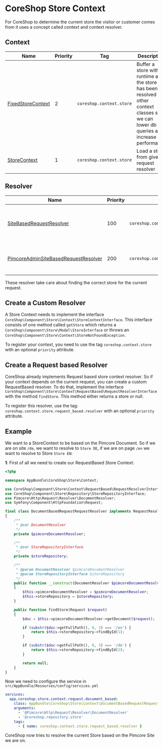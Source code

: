 # CoreShop Store Context

For CoreShop to determine the current store the visitor or customer comes from
it uses a concept called context and context resolver.

## Context

| Name | Priority | Tag | Description |
|------|----------|-----|-------------|
| [FixedStoreContext](https://github.com/coreshop/CoreShop/blob/master/src/CoreShop/Component/Store/Context/FixedStoreContext.php) | 2 | `coreshop.context.store ` | Buffer a store within runtime after the store has been resolved by other context classes so we can lower db queries and increase performance |
| [StoreContext](https://github.com/coreshop/CoreShop/blob/master/src/CoreShop/Component/Store/Context/RequestBased/StoreContext.php) | 1 | `coreshop.context.store ` | Load a store from given request resolver |

## Resolver

| Name | Priority | Tag | Description |
|------|----------|-----|-------------|
| [SiteBasedRequestResolver](https://github.com/coreshop/CoreShop/blob/master/src/CoreShop/Component/Store/Context/RequestBased/SiteBasedRequestResolver.php) | 100 |  `coreshop.context.store.request_based.resolver` | Determines a store by a given pimcore frontend site |
| [PimcoreAdminSiteBasedRequestResolver](https://github.com/coreshop/CoreShop/blob/master/src/CoreShop/Component/Store/Context/RequestBased/PimcoreAdminSiteBasedRequestResolver.php) | 200 | `coreshop.context.store.request_based.resolver` | Determines a store by a given document in backend |

These resolver take care about finding the correct store for the current request.

## Create a Custom Resolver

A Store Context needs to implement the interface `CoreShop\Component\Store\Context\StoreContextInterface`.
This interface consists of one method called `getStore` which returns a `CoreShop\Component\Store\Model\StoreInterface` or throws an `CoreShop\Component\Store\Context\StoreNotFoundException`.

To register your context, you need to use the tag `coreshop.context.store` with an optional `priority` attribute.

## Create a Request based Resolver

CoreShop already implements Request based store context resolver. So if your context depends on the current request, you can
create a custom RequestBased resolver. To do that, implement the interface `CoreShop\Component\Store\Context\RequestBased\RequestResolverInterface`
with the method `findStore`. This method either returns a store or null.

To register this resolver, use the tag: `coreshop.context.store.request_based.resolver` with an optional `priority` attribute.

## Example

We want to a StoreContext to be based on the Pimcore Document. So if we are on site `/de`, we want to resolve to `Store DE`, if we
are on page `/en` we want to resolve to Store `Store EN`:

**1**: First of all we need to create our RequestBased Store Context:

```php
<?php

namespace AppBundle\CoreShop\Store\Context;

use CoreShop\Component\Store\Context\RequestBased\RequestResolverInterface;
use CoreShop\Component\Store\Repository\StoreRepositoryInterface;
use Pimcore\Http\Request\Resolver\DocumentResolver;
use Symfony\Component\HttpFoundation\Request;

final class DocumentBasedRequestRequestResolver implements RequestResolverInterface
{
    /**
     * @var DocumentResolver
     */
    private $pimcoreDocumentResolver;

    /**
     * @var StoreRepositoryInterface
     */
    private $storeRepository;

    /**
     * @param DocumentResolver $pimcoreDocumentResolver
     * @param StoreRepositoryInterface $storeRepository
     */
    public function __construct(DocumentResolver $pimcoreDocumentResolver, StoreRepositoryInterface $storeRepository)
    {
        $this->pimcoreDocumentResolver = $pimcoreDocumentResolver;
        $this->storeRepository = $storeRepository;
    }

    public function findStore(Request $request)
    {
        $doc = $this->pimcoreDocumentResolver->getDocument($request);

        if (substr($doc->getFullPath(), 0, 3) === '/en') {
            return $this->storeRepository->findById(1);
        }

        if (substr($doc->getFullPath(), 0, 3) === '/de') {
            return $this->storeRepository->findById(2);
        }

        return null;
    }
}
```

Now we need to configure the service in `src/AppBundle/Resources/config/services.yml`

```yaml
services:
  app.coreshop.store.context.request.document_based:
    class: AppBundle\CoreShop\Store\Context\DocumentBasedRequestRequestResolver
    arguments:
      - '@Pimcore\Http\Request\Resolver\DocumentResolver'
      - '@coreshop.repository.store'
    tags:
      - { name: coreshop.context.store.request_based.resolver }

```

CoreShop now tries to resolve the current Store based on the Pimcore Site we are on.
